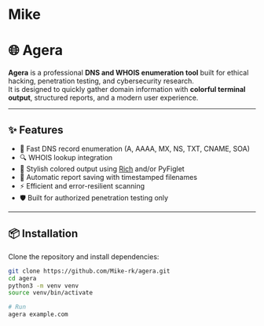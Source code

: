 # Mike
# 🌐 Agera

**Agera** is a professional **DNS and WHOIS enumeration tool** built for ethical hacking, penetration testing, and cybersecurity research.  
It is designed to quickly gather domain information with **colorful terminal output**, structured reports, and a modern user experience.

---

## ✨ Features
- 🚀 Fast DNS record enumeration (A, AAAA, MX, NS, TXT, CNAME, SOA)  
- 🔍 WHOIS lookup integration  
- 🎨 Stylish colored output using [Rich](https://github.com/Textualize/rich) and/or PyFiglet  
- 📝 Automatic report saving with timestamped filenames  
- ⚡ Efficient and error-resilient scanning  
- 🛡️ Built for authorized penetration testing only  

---

## 📦 Installation
Clone the repository and install dependencies:

```bash
git clone https://github.com/Mike-rk/agera.git
cd agera
python3 -m venv venv
source venv/bin/activate

# Run
agera example.com

